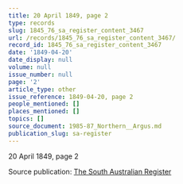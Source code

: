 ```yaml
---
title: 20 April 1849, page 2
type: records
slug: 1845_76_sa_register_content_3467
url: /records/1845_76_sa_register_content_3467/
record_id: 1845_76_sa_register_content_3467
date: '1849-04-20'
date_display: null
volume: null
issue_number: null
page: '2'
article_type: other
issue_reference: 1849-04-20, page 2
people_mentioned: []
places_mentioned: []
topics: []
source_document: 1985-87_Northern__Argus.md
publication_slug: sa-register
---
```


20 April 1849, page 2

Source publication: [The South Australian Register](/publications/sa-register/)
